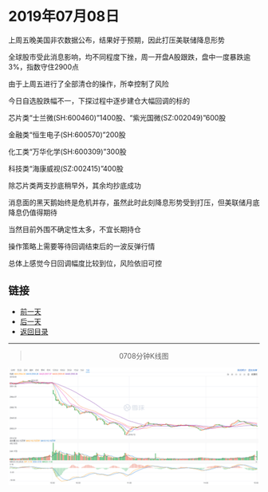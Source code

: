 # 2019年07月08日

上周五晚美国非农数据公布，结果好于预期，因此打压美联储降息形势

全球股市受此消息影响，均不同程度下挫，周一开盘A股跟跌，盘中一度暴跌逾3%，指数守住2900点

由于上周五进行了全部清仓的操作，所幸控制了风险

今日自选股跌幅不一，下探过程中逐步建仓大幅回调的标的

芯片类“士兰微(SH:600460)”1400股、“紫光国微(SZ:002049)”600股

金融类“恒生电子(SH:600570)”200股

化工类“万华化学(SH:600309)”300股

科技类“海康威视(SZ:002415)”400股

除芯片类两支抄底稍早外，其余均抄底成功

消息面的黑天鹅始终是危机并存，虽然此时此刻降息形势受到打压，但美联储月底降息仍值得期待

当然目前外围不确定性太多，不宜长期持仓

操作策略上需要等待回调结束后的一波反弹行情

总体上感觉今日回调幅度比较到位，风险依旧可控




## 链接

- [前一天](https://github.com/gdoggy/investment-diary/blob/master/2019/0705.md)
- [后一天](https://github.com/gdoggy/investment-diary/blob/master/2019/0709.md)
- [返回目录](https://github.com/gdoggy/investment-diary)

------

> <center>0708分钟K线图</center>

![K minute](https://github.com/gdoggy/investment-diary/blob/master/2019/RunChart/0708.png)